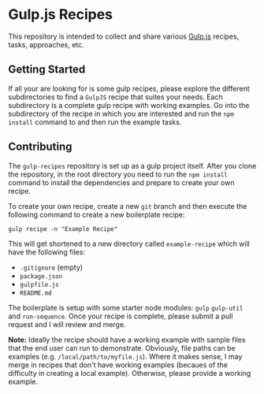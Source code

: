 # Gulp.js Recipes

This repository is intended to collect and share various [Gulp.js](http://gulpjs.com) recipes, tasks, approaches, etc.

## Getting Started

If all your are looking for is some gulp recipes, please explore the different subdirectories to find a `GulpJS` recipe that suites your needs. Each subdirectory is a complete gulp recipe with working examples. Go into the subdirectory of the recipe in which you are interested and run the `npm install` command to and then run the example tasks.

## Contributing

The `gulp-recipes` repository is set up as a gulp project itself. After you clone the repository, in the root directory you need to run the `npm install` command to install the dependencies and prepare to create your own recipe.

To create your own recipe, create a new `git` branch and then execute the following command to create a new boilerplate recipe:

```
gulp recipe -n "Example Recipe"
```

This will get shortened to a new directory called `example-recipe` which will have the following files:

* `.gitignore` (empty)
* `package.json`
* `gulpfile.js`
* `README.md`

The boilerplate is setup with some starter node modules: `gulp` `gulp-util` and `run-sequence`. Once your recipe is complete, please submit a pull request and I will review and merge.

**Note:** Ideally the recipe should have a working example with sample files that the end user can run to demonstrate. Obviously, file paths can be examples (e.g. `/local/path/to/myfile.js`). Where it makes sense, I may merge in recipes that don't have working examples (becaues of the difficulty in creating a local example). Otherwise, please provide a working example.
